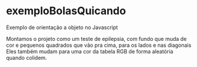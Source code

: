 # exemploBolasQuicando
Exemplo de orientação a objeto no Javascript

Montamos o projeto como um teste de epilepsia, com fundo que muda de cor e pequenos quadrados que vão pra cima, para os lados e nas diagonais Eles também mudam para uma cor da tabela RGB de forma aleatória quando colidem.
